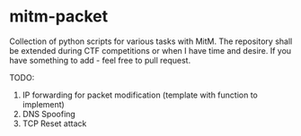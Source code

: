 # mitm-packet
Collection of python scripts for various tasks with MitM.
The repository shall be extended during CTF competitions or when I have time and desire. If you have something to add - feel free to pull request.

TODO:
1. IP forwarding for packet modification (template with function to implement)
2. DNS Spoofing
3. TCP Reset attack
